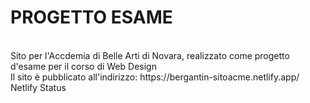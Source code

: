 <h1>PROGETTO ESAME</h1>
<br>
Sito per l'Accdemia di Belle Arti di Novara, realizzato come progetto d'esame per il corso di Web Design
<br>
Il sito è pubblicato all'indirizzo: https://bergantin-sitoacme.netlify.app/
<br>
Netlify Status
